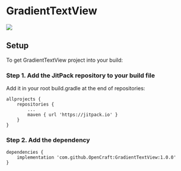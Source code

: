 
# GradientTextView
[![](https://jitpack.io/v/OpenCraft/GradientTextView.svg)](https://jitpack.io/#OpenCraft/GradientTextView)


## Setup
To get GradientTextView project into your build:

### Step 1. Add the JitPack repository to your build file
Add it in your root build.gradle at the end of repositories:

```
allprojects {
	repositories {
		...
		maven { url 'https://jitpack.io' }
	}
}
````
### Step 2. Add the dependency
```
dependencies {
	implementation 'com.github.OpenCraft:GradientTextView:1.0.0'
}
```
  
